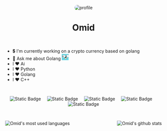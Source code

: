 <p align="center">
    <img src="./assets/profile.gif" alt="profile" style="border-radius: 10px;">
</p>

<h1 align="center">
    Omid
</h1>

<br>

- 💲 I'm currently working on a crypto currency based on golang
- 💬 Ask me about Golang <img src="./assets/golang.jpg" height="20" alt="golang">
- I ❤ Ai
- I ❤ Python
- I ❤ Golang
- I ❤ C++

<br>
<p align="center">
    <img alt="Static Badge" src="https://img.shields.io/badge/python-FFD95B?style=for-the-badge&logo=python&logoColor=black">&nbsp;&nbsp;&nbsp;&nbsp;
    <img alt="Static Badge" src="https://img.shields.io/badge/go-FFD95B?style=for-the-badge&logo=go&logoColor=black">&nbsp;&nbsp;&nbsp;&nbsp;
    <img alt="Static Badge" src="https://img.shields.io/badge/c%2B%2B-FFD95B?style=for-the-badge&logo=cplusplus&logoColor=black">&nbsp;&nbsp;&nbsp;&nbsp;
    <img alt="Static Badge" src="https://img.shields.io/badge/php-FFD95B?style=for-the-badge&logo=php&logoColor=black">&nbsp;&nbsp;&nbsp;&nbsp;
    <img alt="Static Badge" src="https://img.shields.io/badge/gin-FFD95B?style=for-the-badge&logo=gin&logoColor=black">
</p>

<br>

<p align="center">
    <img align="right" src="https://github-readme-stats.vercel.app/api?username=omid-the-great&theme=great-gatsby" alt="Omid's github stats">
    <img align="left" src="https://github-readme-stats.vercel.app/api/top-langs?username=omid-the-great&show_icons=true&locale=en&layout=compact&theme=great-gatsby" alt="Omid's most used languages">
</p>
